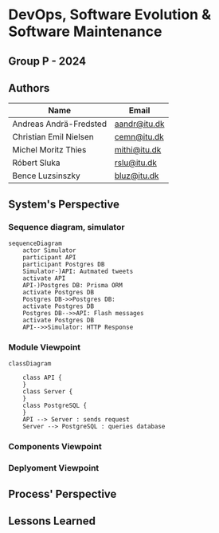 # DevOps, Software Evolution & Software Maintenance

## Group P - 2024

## Authors

| Name | Email |
|------|-------|
| Andreas Andrä-Fredsted | <aandr@itu.dk> |
| Christian Emil Nielsen | <cemn@itu.dk> |
| Michel Moritz Thies | <mithi@itu.dk> |
| Róbert Sluka | <rslu@itu.dk> |
| Bence Luzsinszky | <bluz@itu.dk> |

## System's Perspective

### Sequence diagram, simulator

```mermaid
sequenceDiagram
    actor Simulator
    participant API
    participant Postgres DB
    Simulator-)API: Autmated tweets
    activate API
    API-)Postgres DB: Prisma ORM 
    activate Postgres DB
    Postgres DB->>Postgres DB:  
    activate Postgres DB
    Postgres DB-->>API: Flash messages
    activate Postgres DB
    API-->>Simulator: HTTP Response
```

### Module Viewpoint

```mermaid
classDiagram

    class API {
    }
    class Server {
    }
    class PostgreSQL {
    }
    API --> Server : sends request
    Server --> PostgreSQL : queries database
```

### Components Viewpoint

### Deplyoment Viewpoint

## Process' Perspective

## Lessons Learned
